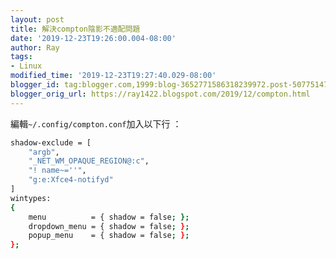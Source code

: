 ```yaml
---
layout: post
title: 解決compton陰影不適配問題
date: '2019-12-23T19:26:00.004-08:00'
author: Ray
tags:
- Linux
modified_time: '2019-12-23T19:27:40.029-08:00'
blogger_id: tag:blogger.com,1999:blog-3652771586318239972.post-5077514790007485605
blogger_orig_url: https://ray1422.blogspot.com/2019/12/compton.html
---
```


編輯`~/.config/compton.conf`加入以下行 ：
```bash
shadow-exclude = [
    "argb",
    "_NET_WM_OPAQUE_REGION@:c",
    "! name~=''",
    "g:e:Xfce4-notifyd"
]
wintypes:
{
    menu          = { shadow = false; };
    dropdown_menu = { shadow = false; };
    popup_menu    = { shadow = false; };
};
```